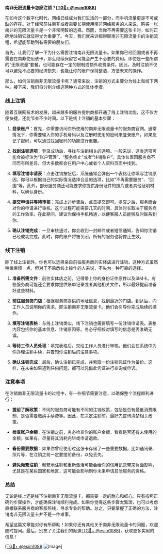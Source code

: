 **南非无限流量卡怎麽注销？[[TG💪+ @esim1088](https://t.me/s/esim1088)]**

在如今这个数字化时代，网络已经成为我们生活的一部分，而手机流量更是不可或缺的存在。对于经常前往南非或者需要长期使用南非网络服务的人来说，购买一张南非的无限流量卡是一个非常明智的选择。然而，当你不再需要这张卡时，如何正确地注销它就显得尤为重要了。今天，我们就来详细聊聊南非无限流量卡的注销流程，希望能帮助到有需要的朋友们。

首先，让我们了解一下为什么需要注销南非无限流量卡。如果你已经回国或者不再需要在南非使用该卡，那么继续保留它可能会产生不必要的费用。即使是一些所谓的“无限流量”套餐，也可能存在一定的限制或额外收费条件。因此，及时注销不仅可以避免不必要的经济损失，也能让你的账户保持整洁，方便未来的操作。

那么，如何注销南非无限流量卡呢？通常来说，注销的方式主要分为线上和线下两种。接下来，我们将分别介绍这两种方式的具体步骤。

### 线上注销

随着互联网技术的发展，越来越多的服务提供商都开通了线上注销功能，这不仅方便快捷，还能节省不少时间。以下是线上注销的基本步骤：

1. **登录账户**：首先，你需要访问你所使用的南非无限流量卡的服务商官网。通常情况下，你需要输入你的手机号码以及注册时使用的密码来登录账户。如果忘记了密码，可以通过找回密码的功能进行重置。

2. **找到注销选项**：登录成功后，寻找与注销相关的选项。一般来说，这类选项可能会被标注为“账户管理”、“服务终止”或者“注销账户”。具体位置因服务商不同而有所差异，但大多数都会在用户中心或者个人资料页面中找到。

3. **填写注销申请表**：点击注销按钮后，系统通常会弹出一个表格让你填写注销原因。你可以根据自己的实际情况选择合适的选项，比如“不再需要服务”、“回国”等。此外，部分服务商还可能要求你提供身份证件的照片或者其他证明材料，以确认身份。

4. **提交申请并等待审核**：完成上述步骤后，点击提交即可。提交之后，服务商会对你的申请进行审核。这个过程可能需要几天的时间，具体时长取决于服务商的工作效率。在此期间，建议你保持手机畅通，以便客服人员能够及时联系到你。

5. **确认注销完成**：一旦审核通过，你会收到一封邮件或者短信通知，告知你注销已经成功完成。此时，你的账户将被关闭，所有的服务也将停止生效。

### 线下注销

除了线上注销外，你也可以选择亲自前往服务商的实体店进行注销。这种方式虽然稍微麻烦一点，但对于不熟悉线上操作的人来说，不失为一种可靠的选择。

1. **准备所需文件**：前往实体店之前，记得带上你的身份证件原件以及SIM卡。有些服务商可能还会要求你提供账单记录或者其他相关文件，所以最好提前准备好这些材料。

2. **前往服务商门店**：根据服务商提供的地址信息，找到最近的门店。到达后，向工作人员说明你的需求，即注销南非无限流量卡。他们会引导你完成后续的操作。

3. **填写注销表格**：与线上注销类似，线下注销也需要填写一份注销申请表。表格内容包括你的基本信息、注销原因等。务必仔细核对填写的信息是否准确无误。

4. **等待工作人员处理**：填完表格后，交给工作人员进行审核。他们会在系统中为你办理注销手续，并告知你注销后的注意事项。

5. **确认注销完成**：最后，确认注销已完成，并索取一份注销凭证作为备份。这样，在未来如果遇到任何问题，都可以凭借此凭证进行查询或申诉。

### 注意事项

在注销南非无限流量卡的过程中，有一些细节需要注意，以确保整个流程顺利进行：

- **提前了解政策**：不同的服务商可能有不同的注销政策，包括是否有最低消费限制、是否需要缴纳手续费等。因此，在决定注销前，最好先咨询清楚相关政策。
  
- **检查账户余额**：在注销之前，务必检查你的账户余额，看看是否还有未使用的金额。如果有，尽量将其消耗完毕或申请退款。

- **备份重要数据**：如果你曾经使用过这张卡存储了一些重要数据，比如通讯录、照片等，在注销之前一定要提前备份，以免丢失。

- **避免频繁注销**：频繁地注销和重新激活可能会给你的信用记录带来负面影响，尤其是在某些国家和地区，这可能会影响到你未来申请其他服务的资格。

### 总结

无论是线上还是线下注销南非无限流量卡，都需要一定的耐心和细心。只有按照正确的步骤操作，才能确保注销顺利完成。如果你觉得这些步骤太繁琐，也可以考虑直接联系服务商的客服热线，寻求专业的帮助。总之，只要掌握了正确的方法，注销南非无限流量卡并不是一件难事。

希望这篇文章能对你有所帮助！如果你还有其他关于南非无限流量卡的问题，欢迎随时提问。最后，别忘了关注我们的频道[[TG💪+ @esim1088](https://t.me/s/esim1088)]，获取更多实用的信息！

[[TG💪+ @esim1088](https://t.me/s/esim1088) ![Image](https://i.postimg.cc/4NQfJmqS/Snipaste-2025-05-13-00-14-12.png)]